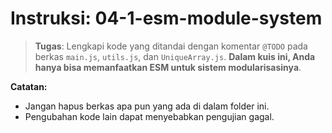 # Instruksi: 04-1-esm-module-system
> **Tugas**: Lengkapi kode yang ditandai dengan komentar `@TODO` pada berkas `main.js`, `utils.js`, dan `UniqueArray.js`. **Dalam kuis ini, Anda hanya bisa memanfaatkan ESM untuk sistem modularisasinya**.

**Catatan:**
- Jangan hapus berkas apa pun yang ada di dalam folder ini.
- Pengubahan kode lain dapat menyebabkan pengujian gagal.
